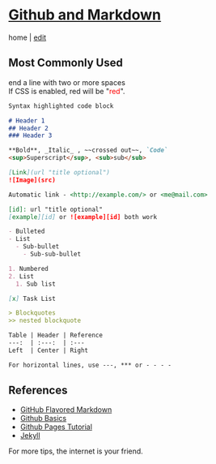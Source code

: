 # [Github and Markdown](https://alwinwoo.github.io/)
home | [edit](https://github.com/alwinwoo/alwinwoo.github.io/edit/master/github.md)

## Most Commonly Used

end a line with two or more spaces  
If CSS is enabled, red will be "<span style="color:red">red</span>". 

```markdown
Syntax highlighted code block

# Header 1
## Header 2
### Header 3

**Bold**, _Italic_ , ~~crossed out~~, `Code`
<sup>Superscript</sup>, <sub>sub</sub>

[Link](url "title optional") 
![Image](src)

Automatic link - <http://example.com/> or <me@mail.com>

[id]: url "title optional"
[example][id] or ![example][id] both work

- Bulleted
- List
  - Sub-bullet
    - Sub-sub-bullet

1. Numbered
2. List
  1. Sub list

[x] Task List

> Blockquotes
>> nested blockquote

Table | Header | Reference
---:  | :---:  | :---
Left  | Center | Right

For horizontal lines, use ---, *** or - - - - 

```

## References
- [GitHub Flavored Markdown](https://guides.github.com/features/mastering-markdown/)
- [Github Basics](https://help.github.com/categories/github-pages-basics/)
- [Github Pages Tutorial](https://biodata-club.github.io/githubPagesTutorial/)
- [Jekyll](https://jekyllrb.com/)

For more tips, the internet is your friend.
